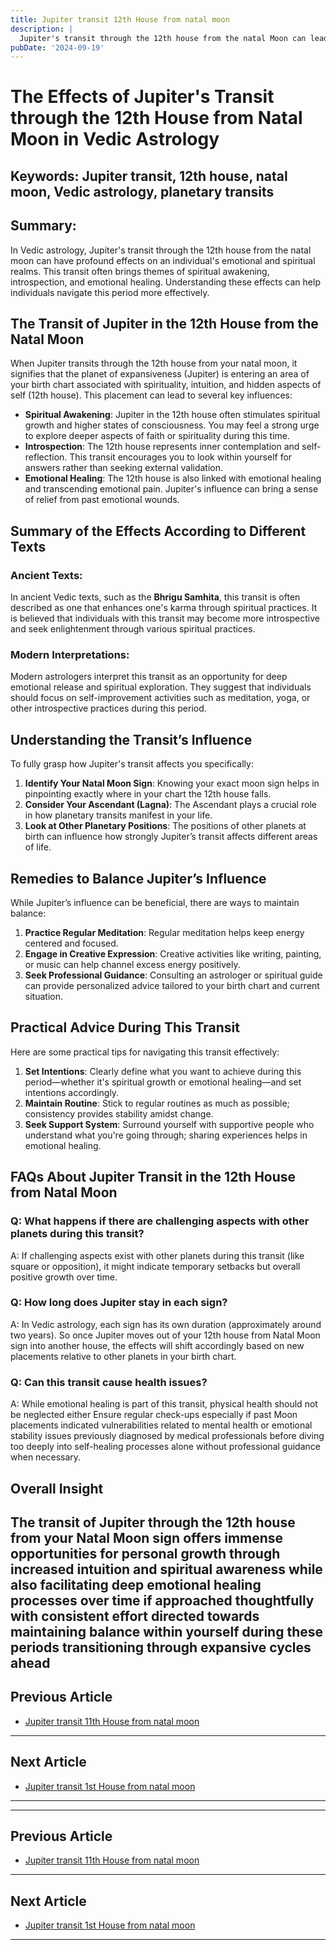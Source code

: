 ```yaml
---
title: Jupiter transit 12th House from natal moon
description: |
  Jupiter's transit through the 12th house from the natal Moon can lead to difficulties such as financial losses, health issues, and mental distress. The individual may experience a challenging period marked by increased expenses, potential scandals, and general dissatisfaction.
pubDate: '2024-09-19'
---
```


# The Effects of Jupiter's Transit through the 12th House from Natal Moon in Vedic Astrology

## Keywords: Jupiter transit, 12th house, natal moon, Vedic astrology, planetary transits

## Summary:
In Vedic astrology, Jupiter's transit through the 12th house from the natal moon can have profound effects on an individual's emotional and spiritual realms. This transit often brings themes of spiritual awakening, introspection, and emotional healing. Understanding these effects can help individuals navigate this period more effectively.

## The Transit of Jupiter in the 12th House from the Natal Moon

When Jupiter transits through the 12th house from your natal moon, it signifies that the planet of expansiveness (Jupiter) is entering an area of your birth chart associated with spirituality, intuition, and hidden aspects of self (12th house). This placement can lead to several key influences:

- **Spiritual Awakening**: Jupiter in the 12th house often stimulates spiritual growth and higher states of consciousness. You may feel a strong urge to explore deeper aspects of faith or spirituality during this time.
- **Introspection**: The 12th house represents inner contemplation and self-reflection. This transit encourages you to look within yourself for answers rather than seeking external validation.
- **Emotional Healing**: The 12th house is also linked with emotional healing and transcending emotional pain. Jupiter's influence can bring a sense of relief from past emotional wounds.

## Summary of the Effects According to Different Texts

### Ancient Texts:
In ancient Vedic texts, such as the **Bhrigu Samhita**, this transit is often described as one that enhances one's karma through spiritual practices. It is believed that individuals with this transit may become more introspective and seek enlightenment through various spiritual practices.

### Modern Interpretations:
Modern astrologers interpret this transit as an opportunity for deep emotional release and spiritual exploration. They suggest that individuals should focus on self-improvement activities such as meditation, yoga, or other introspective practices during this period.

## Understanding the Transit’s Influence

To fully grasp how Jupiter's transit affects you specifically:

1. **Identify Your Natal Moon Sign**: Knowing your exact moon sign helps in pinpointing exactly where in your chart the 12th house falls.
2. **Consider Your Ascendant (Lagna)**: The Ascendant plays a crucial role in how planetary transits manifest in your life.
3. **Look at Other Planetary Positions**: The positions of other planets at birth can influence how strongly Jupiter’s transit affects different areas of life.

## Remedies to Balance Jupiter’s Influence

While Jupiter’s influence can be beneficial, there are ways to maintain balance:

1. **Practice Regular Meditation**: Regular meditation helps keep energy centered and focused.
2. **Engage in Creative Expression**: Creative activities like writing, painting, or music can help channel excess energy positively.
3. **Seek Professional Guidance**: Consulting an astrologer or spiritual guide can provide personalized advice tailored to your birth chart and current situation.

## Practical Advice During This Transit

Here are some practical tips for navigating this transit effectively:

1. **Set Intentions**: Clearly define what you want to achieve during this period—whether it's spiritual growth or emotional healing—and set intentions accordingly.
2. **Maintain Routine**: Stick to regular routines as much as possible; consistency provides stability amidst change.
3. **Seek Support System**: Surround yourself with supportive people who understand what you're going through; sharing experiences helps in emotional healing.

## FAQs About Jupiter Transit in the 12th House from Natal Moon

### Q: What happens if there are challenging aspects with other planets during this transit?
A: If challenging aspects exist with other planets during this transit (like square or opposition), it might indicate temporary setbacks but overall positive growth over time.

### Q: How long does Jupiter stay in each sign?
A: In Vedic astrology, each sign has its own duration (approximately around two years). So once Jupiter moves out of your 12th house from Natal Moon sign into another house, the effects will shift accordingly based on new placements relative to other planets in your birth chart.

### Q: Can this transit cause health issues?
A: While emotional healing is part of this transit, physical health should not be neglected either Ensure regular check-ups especially if past Moon placements indicated vulnerabilities related to mental health or emotional stability issues previously diagnosed by medical professionals before diving too deeply into self-healing processes alone without professional guidance when necessary.


## Overall Insight

The transit of Jupiter through the 12th house from your Natal Moon sign offers immense opportunities for personal growth through increased intuition and spiritual awareness while also facilitating deep emotional healing processes over time if approached thoughtfully with consistent effort directed towards maintaining balance within yourself during these periods transitioning through expansive cycles ahead
---

## Previous Article
- [Jupiter transit 11th House from natal moon](200511_Jupiter_transit_11th_House_from_natal_moon.md)

---

## Next Article
- [Jupiter transit 1st House from natal moon](200501_Jupiter_transit_1st_House_from_natal_moon.md)

---
---

## Previous Article
- [Jupiter transit 11th House from natal moon](200511_Jupiter_transit_11th_House_from_natal_moon.md)

---

## Next Article
- [Jupiter transit 1st House from natal moon](200501_Jupiter_transit_1st_House_from_natal_moon.md)

---
